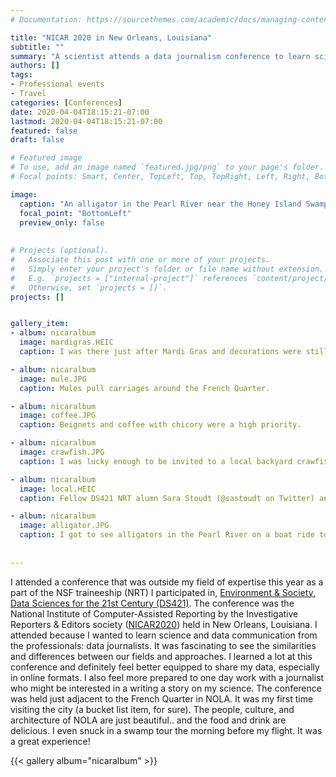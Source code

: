 ```yaml
---
# Documentation: https://sourcethemes.com/academic/docs/managing-content/

title: "NICAR 2020 in New Orleans, Louisiana"
subtitle: ""
summary: "A scientist attends a data journalism conference to learn science communication from the pros."
authors: []
tags: 
- Professional events
- Travel
categories: [Conferences]
date: 2020-04-04T18:15:21-07:00
lastmod: 2020-04-04T18:15:21-07:00
featured: false
draft: false

# Featured image
# To use, add an image named `featured.jpg/png` to your page's folder.
# Focal points: Smart, Center, TopLeft, Top, TopRight, Left, Right, BottomLeft, Bottom, BottomRight.

image: 
  caption: "An alligator in the Pearl River near the Honey Island Swamp"
  focal_point: "BottomLeft"
  preview_only: false
  
  
# Projects (optional).
#   Associate this post with one or more of your projects.
#   Simply enter your project's folder or file name without extension.
#   E.g. `projects = ["internal-project"]` references `content/project/deep-learning/index.md`.
#   Otherwise, set `projects = []`.
projects: []


gallery_item:
- album: nicaralbum
  image: mardigras.HEIC
  caption: I was there just after Mardi Gras and decorations were still up.

- album: nicaralbum
  image: mule.JPG
  caption: Mules pull carriages around the French Quarter.

- album: nicaralbum
  image: coffee.JPG
  caption: Beignets and coffee with chicory were a high priority.

- album: nicaralbum
  image: crawfish.JPG
  caption: I was lucky enough to be invited to a local backyard crawfish boil. 

- album: nicaralbum
  image: local.HEIC
  caption: Fellow DS421 NRT alumn Sara Stoudt (@sastoudt on Twitter) and I made sure to hit up local favorite spots, too. 

- album: nicaralbum
  image: alligator.JPG
  caption: I got to see alligators in the Pearl River on a boat ride to Honey Island. 
  
  
---
```


I attended a conference that was outside my field of expertise this year as a part of the NSF traineeship (NRT) I participated in, <a href="http://ds421.berkeley.edu">Environment & Society, Data Sciences for the 21st Century (DS421)</a>. The conference was the National Institute of Computer-Assisted Reporting by the Investigative Reporters & Editors society (<a href="https://www.ire.org/events-and-training/conferences/nicar-2020" target="_blank">NICAR2020</a>) held in New Orleans, Louisiana. I attended because I wanted to learn science and data communication from the professionals: data journalists. It was fascinating to see the similarities and differences between our fields and approaches. I learned a lot at this conference and definitely feel better equipped to share my data, especially in online formats. I also feel more prepared to one day work with a journalist who might be interested in a writing a story on my science. The conference was held just adjacent to the French Quarter in NOLA. It was my first time visiting the city (a bucket list item, for sure). The people, culture, and architecture of NOLA are just beautiful.. and the food and drink are delicious. I even snuck in a swamp tour the morning before my flight. It was a great experience!

{{< gallery album="nicaralbum" >}}
